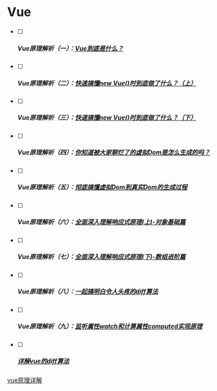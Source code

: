 # Vue

- [ ] ##### Vue原理解析（一）：[Vue到底是什么？](https://www.jianshu.com/p/888d72fa9a7b)


- [ ] ##### Vue原理解析（二）：[快速搞懂new Vue()时到底做了什么？（上）](https://www.jianshu.com/p/e22671aef726)


- [ ] ##### Vue原理解析（三）：[快速搞懂new Vue()时到底做了什么？（下）](https://www.jianshu.com/p/31d364ebed3c)

- [ ] ##### Vue原理解析（四）：[你知道被大家聊烂了的虚拟Dom是怎么生成的吗？](https://www.jianshu.com/p/8e8d0392d237)

- [ ] ##### Vue原理解析（五）：[彻底搞懂虚拟Dom到真实Dom的生成过程](https://www.jianshu.com/p/e4e046ec1ff4)

- [ ] ##### Vue原理解析（六）：[全面深入理解响应式原理(上)-对象基础篇](https://www.jianshu.com/p/c1ca72ba7e73)

- [ ] ##### Vue原理解析（七）：[全面深入理解响应式原理(下)-数组进阶篇](https://www.jianshu.com/p/212fe667bf8c)

- [ ] ##### Vue原理解析（八）：[一起搞明白令人头疼的diff算法](https://www.jianshu.com/p/b9916979a740)

- [ ] ##### Vue原理解析（九）：[监听属性watch和计算属性computed实现原理](https://www.jianshu.com/p/9041df76d3dd)


- [ ] ##### [详解vue的diff算法](https://juejin.im/post/5affd01551882542c83301da)

[vue原理详解](https://mp.weixin.qq.com/mp/homepage?__biz=MzUxNjQ1NjMwNw==&hid=1&sn=77b9eca3d06307f14d8806231c395ed2&scene=1&devicetype=iOS13.1.2&version=17000824&lang=zh_CN&nettype=WIFI&ascene=0&session_us=gh_0d59614c8b9e&fontScale=100&wx_header=1&from=singlemessage&isappinstalled=0)

